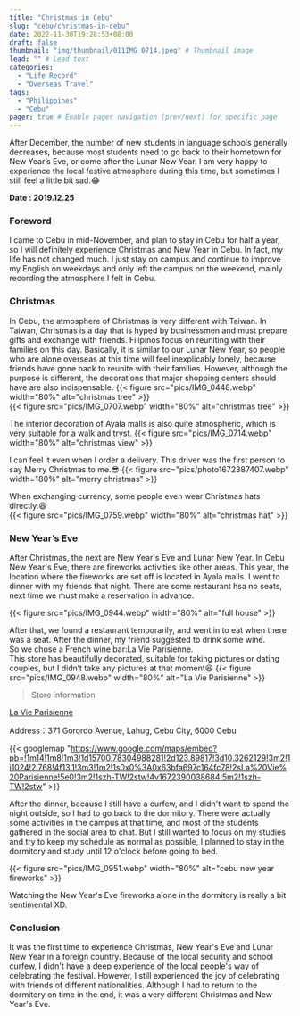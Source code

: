 ```yaml
---
title: "Christmas in Cebu"
slug: "cebu/christmas-in-cebu"
date: 2022-11-30T19:28:53+08:00
draft: false
thumbnail: "img/thumbnail/011IMG_0714.jpeg" # Thumbnail image
lead: "" # Lead text
categories:
  - "Life Record"
  - "Overseas Travel"
tags:
  - "Philippines"
  - "Cebu"
pager: true # Enable pager navigation (prev/next) for specific page
---
```

After December, the number of new students in language schools generally decreases, because most students need to go back to their hometown for New Year’s Eve, or come after the Lunar New Year. I am very happy to experience the local festive atmosphere during this time, but sometimes I still feel a little bit sad.😂
<!--more-->
**Date : 2019.12.25**   

### Foreword 
I came to Cebu in mid-November, and plan to stay in Cebu for half a year, so I will definitely experience Christmas and New Year in Cebu. In fact, my life has not changed much. I just stay on campus and continue to improve my English on weekdays and only left the campus on the weekend, mainly recording the atmosphere I felt in Cebu.

### Christmas
In Cebu, the atmosphere of Christmas is very different with Taiwan. In Taiwan, Christmas is a day that is hyped by businessmen and must prepare gifts and exchange with friends. Filipinos focus on reuniting with their families on this day. Basically, it is similar to our Lunar New Year, so people who are alone overseas at this time will feel inexplicably lonely, because friends have gone back to reunite with their families. 
However, although the purpose is different, the decorations that major shopping centers should have are also indispensable.
{{< figure src="pics/IMG_0448.webp" width="80%"  alt="christmas tree" >}}  
{{< figure src="pics/IMG_0707.webp" width="80%"  alt="christmas tree" >}}  

The interior decoration of Ayala malls is also quite atmospheric, which is very suitable for a walk and tryst.
{{< figure src="pics/IMG_0714.webp" width="80%"  alt="christmas view" >}} 

I can feel it even when I order a delivery. This driver was the first person to say Merry Christmas to me.😎 
{{< figure src="pics/photo1672387407.webp" width="80%"  alt="merry christmas" >}} 

When exchanging currency, some people even wear Christmas hats directly.😆  
{{< figure src="pics/IMG_0759.webp" width="80%"  alt="christmas hat" >}}   

### New Year’s Eve
After Christmas, the next are New Year's Eve and Lunar New Year. In Cebu New Year's Eve, there are fireworks activities like other areas. This year, the location where the fireworks are set off is located in Ayala malls. I went to dinner with my friends that night. There are some restaurant hsa no seats, next time we must make a reservation in advance.  

{{< figure src="pics/IMG_0944.webp" width="80%"  alt="full house" >}}   

After that, we found a restaurant temporarily, and went in to eat when there was a seat. After the dinner, my friend suggested to drink some wine.  
So we chose a French wine bar:La Vie Parisienne.    
This store has beautifully decorated, suitable for taking pictures or dating couples, but I didn’t take any pictures at that moment😆
{{< figure src="pics/IMG_0948.webp" width="80%"  alt="La Vie Parisienne" >}}   

> Store information 

[La Vie Parisienne](https://www.facebook.com/lavieparisienneincebu)   

Address：371 Gorordo Avenue, Lahug, Cebu City, 6000 Cebu

{{< googlemap "https://www.google.com/maps/embed?pb=!1m14!1m8!1m3!1d15700.78304988281!2d123.89817!3d10.3262129!3m2!1i1024!2i768!4f13.1!3m3!1m2!1s0x0%3A0x63bfa697c164fc78!2sLa%20Vie%20Parisienne!5e0!3m2!1szh-TW!2stw!4v1672390038684!5m2!1szh-TW!2stw" >}}    




After the dinner, because I still have a curfew, and I didn't want to spend the night outside, so I had to go back to the dormitory. There were actually some activities in the campus at that time, and most of the students gathered in the social area to chat. But I still wanted to focus on my studies and try to keep my schedule as normal as possible, I planned to stay in the dormitory and study until 12 o'clock before going to bed.  

{{< figure src="pics/IMG_0951.webp" width="80%"  alt="cebu new year fireworks" >}} 

Watching the New Year's Eve fireworks alone in the dormitory is really a bit sentimental XD. 
### Conclusion  
It was the first time to experience Christmas, New Year's Eve and Lunar New Year in a foreign country. Because of the local security and school curfew, I didn't have a deep experience of the local people's way of celebrating the festival. However, I still experienced the joy of celebrating with friends of different nationalities. Although I had to return to the dormitory on time in the end, it was a very different Christmas and New Year's Eve.